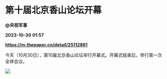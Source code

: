 # 第十届北京香山论坛开幕
**@央视军事**

**2023-10-30 01:57**

**https://m.thepaper.cn/detail/25112861**

今天（10月30日），第10届北京香山论坛举行开幕式。开幕式结束后，举行第一次全体会议。

![](https://imagecloud.thepaper.cn/thepaper/image/276/195/453.jpg)